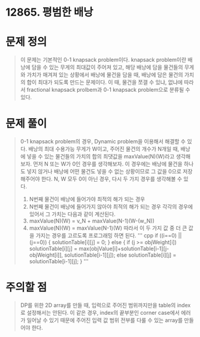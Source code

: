 # 12865. 평범한 배낭

# 문제 정의
> 이 문제는 기본적인 0-1 knapsack problem이다.
> knapsack problem이란 배낭에 담을 수 있는 무게의 최대값이 주어져 있고, 해당 배낭에 담을 물건들의 무게와 가치가 매겨져 있는 상황에서 배낭에 물건을 담을 때, 배낭에 담은 물건의 가치의 합이 최대가 되도록 만드는 문제이다.
> 이 때, 물건을 쪼갤 수 있냐, 없냐에 따라서 fractional knapsack prolbem과 0-1 knapsack problem으로 분류될 수 있다.

# 문제 풀이
> 0-1 knapsack problem의 경우, Dynamic problem을 이용해서 해결할 수 있다.
배낭의 최대 수용가능 무게가 W이고, 주어진 물건의 개수가 N개일 때, 배낭에 넣을 수 있는 물건들의 가치의 합의 최댓값을 maxValue(N)(W)라고 생각해보자.
> 먼저 N 또는 W가 0인 경우를 생각해보자. 이 경우에는 배낭에 물건을 하나도 넣지 않거나 배낭에 어떤 물건도 넣을 수 없는 상황이므로 그 값을 0으로 저장해주어야 한다.
> N, W 모두 0이 아닌 경우, 다시 두 가지 경우를 생각해볼 수 있다.
> 1. N번째 물건이 배낭에 들어가야 최적의 해가 되는 경우
> 2. N번째 물건이 배낭에 들어가지 않아야 최적의 해가 되는 경우
> 각각의 경우에 있어서 그 가치는 다음과 같이 계산된다.
> 1. maxValue(N)(W) = v_N + maxValue(N-1)(W-(w_N))
> 2. maxValue(N)(W) = maxValue(N-1)(W)
> 따라서 이 두 가지 값 중 더 큰 값을 가지는 경우를 고르도록 프로그래밍 하면 된다.
''' cpp
if ((i==0) || (j==0)) {
    solutionTable[i][j] = 0;
    }
    else {
        if (j >= objWeight[i]) solutionTable[i][j] = max(objValue[i]+solutionTable[i-1][j-objWeight[i]], solutionTable[i-1][j]);
        else solutionTable[i][j] = solutionTable[i-1][j];
    }
'''

# 주의할 점
> DP를 위한 2D array를 만들 때, 입력으로 주어진 범위까지만을 table의 index로 설정해서는 안된다. 이 같은 경우, index의 끝부분인 corner case에서 에러가 일어날 수 있기 때문에 주어진 입력 값 범위 전부를 다룰 수 있는 array를 만들어야 한다.

